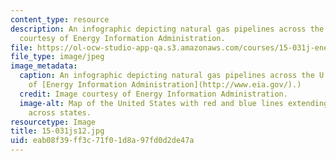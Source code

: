 ```yaml
---
content_type: resource
description: An infographic depicting natural gas pipelines across the U.S. Image
  courtesy of Energy Information Administration.
file: https://ol-ocw-studio-app-qa.s3.amazonaws.com/courses/15-031j-energy-decisions-markets-and-policies-spring-2012/eab08f39ff3c71f01d8a97fd0d2de47a_15-031js12.jpg
file_type: image/jpeg
image_metadata:
  caption: An infographic depicting natural gas pipelines across the U.S. (Image courtesy
    of [Energy Information Administration](http://www.eia.gov/).)
  credit: Image courtesy of Energy Information Administration.
  image-alt: Map of the United States with red and blue lines extending within and
    across states.
resourcetype: Image
title: 15-031js12.jpg
uid: eab08f39-ff3c-71f0-1d8a-97fd0d2de47a
---
```

